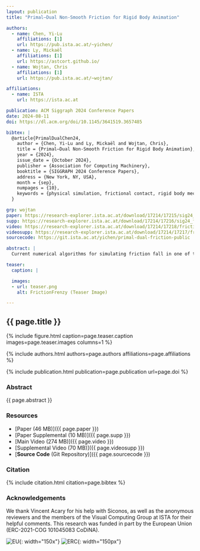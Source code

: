 ```yaml
---
layout: publication
title: "Primal–Dual Non-Smooth Friction for Rigid Body Animation"

authors:
  - name: Chen, Yi-Lu
    affiliations: [1]
    url: https://pub.ista.ac.at/~yichen/
  - name: Ly, Mickaël
    affiliations: [1]
    url: https://astcort.github.io/
  - name: Wojtan, Chris
    affiliations: [1]
    url: https://pub.ista.ac.at/~wojtan/

affiliations:
  - name: ISTA
    url: https://ista.ac.at

publication: ACM Siggraph 2024 Conference Papers
date: 2024-08-11
doi: https://dl.acm.org/doi/10.1145/3641519.3657485

bibtex: |
  @article{PrimalDualChen24,
    author = {Chen, Yi-Lu and Ly, Mickaël and Wojtan, Chris},
    title = {Primal–Dual Non-Smooth Friction for Rigid Body Animation},
    year = {2024},
    issue_date = {October 2024},
    publisher = {Association for Computing Machinery},
    booktitle = {SIGGRAPH 2024 Conference Papers},
    address = {New York, NY, USA},
    month = {sep},
    numpages = {10},
    keywords = {physical simulation, frictional contact, rigid body mechanics, nonsmooth dynamics}
  }

grp: wojtan
paper: https://research-explorer.ista.ac.at/download/17214/17215/sig24_friction_authors.pdf
supp: https://research-explorer.ista.ac.at/download/17214/17216/sig24_friction_supplementary.pdf
video: https://research-explorer.ista.ac.at/download/17214/17218/friction_paper_video_finished.mp4
videosupp: https://research-explorer.ista.ac.at/download/17214/17217/friction_paper_extra_video_finished.mp4
sourcecode: https://git.ista.ac.at/yichen/primal-dual-friction-public

abstract: |
  Current numerical algorithms for simulating friction fall in one of two camps: smooth solvers sacrifice the stable treatment of static friction in exchange for fast convergence, and non-smooth solvers accurately compute friction at convergence rates that are often prohibitive for large graphics applications. We introduce a novel bridge between these two ideas that computes static and dynamic friction stably and efficiently. Our key idea is to convert the highly constrained non-smooth problem into an unconstrained smooth problem using logarithmic barriers that converges to the exact solution as accuracy increases. We phrase the problem as an interior point primal-dual problem that can be solved efficiently with Newton iteration. We observe quadratic convergence despite the non-smooth nature of the original problem, and our method is well-suited for large systems of tightly packed objects with many contact points. We demonstrate the efficacy of our method with stable piles of grains and stacks of objects, complex granular flows, and robust interlocking assemblies of rigid bodies.

teaser:
  caption: |

  images:
  - url: teaser.png
    alt: FrictionFrenzy (Teaser Image)

---
```


## {{ page.title }}

{% include figure.html caption=page.teaser.caption images=page.teaser.images columns=1 %}

{% include authors.html authors=page.authors affiliations=page.affiliations %}

{% include publication.html publication=page.publication url=page.doi %}

### Abstract

{{ page.abstract }}

### Resources

* [Paper (46 MB)]({{ page.paper }})
* [Paper Supplemental (10 MB)]({{ page.supp }})
* [Main Video (274 MB)]({{ page.video }})
* [Supplemental Video (70 MB)]({{ page.videosupp }})
* [**Source Code** (Git Repository)]({{ page.sourcecode }})

### Citation

{% include citation.html citation=page.bibtex %}

### Acknowledgements
We thank Vincent Acary for his help with Siconos, as well as the anonymous reviewers and the members of the Visual Computing Group at ISTA for their helpful comments. This research was funded in part by the European Union (ERC-2021-COG 101045083 CoDiNA).

![EU](flag_yellow_low.jpg){: width="150x"}
![ERC](LOGO-ERC.jpg){: width="150px"}
